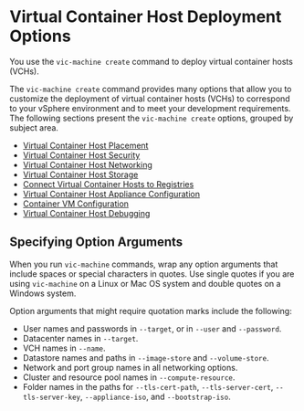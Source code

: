 # Virtual Container Host Deployment Options

You use the `vic-machine create` command to deploy virtual container hosts (VCHs).

The `vic-machine create` command provides many options that allow you to customize the deployment of virtual container hosts (VCHs) to correspond to your vSphere environment and to meet your development requirements. The following sections present the `vic-machine create` options, grouped by subject area.

- [Virtual Container Host Placement](vch_placement.md)
- [Virtual Container Host Security](vch_security.md)
- [Virtual Container Host Networking](vch_networking.md)
- [Virtual Container Host Storage](vch_storage.md)
- [Connect Virtual Container Hosts to Registries](vch_registry.md)
- [Virtual Container Host Appliance Configuration](vch_config.md)
- [Container VM Configuration](containervm_config.md)
- [Virtual Container Host Debugging](vic_vsphere_admin/vch_debug_deployment.md)

## Specifying Option Arguments <a id="args"></a>

When you run `vic-machine` commands, wrap any option arguments that include spaces or special characters in quotes. Use single quotes if you are using `vic-machine` on a Linux or Mac OS system and double quotes on a Windows system. 

Option arguments that might require quotation marks include the following:

- User names and passwords in `--target`, or in `--user` and `--password`.
- Datacenter names in `--target`.
- VCH names in `--name`.
- Datastore names and paths in `--image-store` and `--volume-store`.
- Network and port group names in all networking options.
- Cluster and resource pool names in `--compute-resource`.
- Folder names in the paths for `--tls-cert-path`, `--tls-server-cert`, `--tls-server-key`, `--appliance-iso`, and `--bootstrap-iso`.